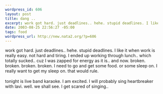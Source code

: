 ```yaml
--- 
wordpress_id: 606
layout: post
title: dang ..
excerpt: work got hard. just deadlines.. hehe. stupid deadlines. I like it when work is really easy. not hard and tiring. I ended up working through lunch.. which totally sucked.. cuz I was zapped for energy as it is.. and now. broken. broken. broken. broken. I need to go and get some food. or some sleep on. I really want to get my sleep on. that would rule. tonight is live band karaoke. I am ex...
date: 2003-08-25 22:56:27 -05:00
tags: food
wordpress_url: http://new.nata2.org/?p=606
---
```

work got hard. just deadlines.. hehe. stupid deadlines. I like it when work is really easy. not hard and tiring. I ended up working through lunch.. which totally sucked.. cuz I was zapped for energy as it is.. and now. broken. broken. broken. broken. I need to go and get some food. or some sleep on. I really want to get my sleep on. that would rule. <br/><br/>tonight is live band karaoke. I am excited. I will probably sing heartbreaker with lavi. well. we shall see. I get scared of singing.. 
